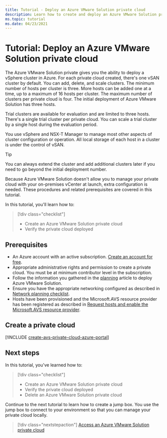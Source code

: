 ```yaml
---
title: Tutorial - Deploy an Azure VMware Solution private cloud
description: Learn how to create and deploy an Azure VMware Solution private cloud
ms.topic: tutorial
ms.date: 04/23/2021
---
```


# Tutorial: Deploy an Azure VMware Solution private cloud

The Azure VMware Solution private gives you the ability to deploy a vSphere cluster in Azure. For each private cloud created, there's one vSAN cluster by default. You can add, delete, and scale clusters.  The minimum number of hosts per cluster is three. More hosts can be added one at a time, up to a maximum of 16 hosts per cluster. The maximum number of clusters per private cloud is four.  The initial deployment of Azure VMware Solution has three hosts. 

Trial clusters are available for evaluation and are limited to three hosts. There's a single trial cluster per private cloud. You can scale a trial cluster by a single host during the evaluation period.

You use vSphere and NSX-T Manager to manage most other aspects of cluster configuration or operation. All local storage of each host in a cluster is under the control of vSAN.

>[!TIP]
>You can always extend the cluster and add additional clusters later if you need to go beyond the initial deployment number.

Because Azure VMware Solution doesn't allow you to manage your private cloud with your on-premises vCenter at launch, extra configuration is needed. These procedures and related prerequisites are covered in this tutorial.

In this tutorial, you'll learn how to:

> [!div class="checklist"]
> * Create an Azure VMware Solution private cloud
> * Verify the private cloud deployed

## Prerequisites

- An Azure account with an active subscription. [Create an account for free](https://azure.microsoft.com/free/?WT.mc_id=A261C142F).
- Appropriate administrative rights and permission to create a private cloud. You must be at minimum contributor level in the subscription.
- Follow the information you gathered in the [planning](production-ready-deployment-steps.md) article to deploy Azure VMware Solution.
- Ensure you have the appropriate networking configured as described in [Network planning checklist](tutorial-network-checklist.md).
- Hosts have been provisioned and the Microsoft.AVS resource provider has been registered as described in [Request hosts and enable the Microsoft.AVS resource provider](enable-azure-vmware-solution.md).

## Create a private cloud

[!INCLUDE [create-avs-private-cloud-azure-portal](includes/create-private-cloud-azure-portal-steps.md)]

## Next steps

In this tutorial, you've learned how to:

> [!div class="checklist"]
> * Create an Azure VMware Solution private cloud
> * Verify the private cloud deployed
> * Delete an Azure VMware Solution private cloud

Continue to the next tutorial to learn how to create a jump box. You use the jump box to connect to your environment so that you can manage your private cloud locally.


> [!div class="nextstepaction"]
> [Access an Azure VMware Solution private cloud](tutorial-access-private-cloud.md)
